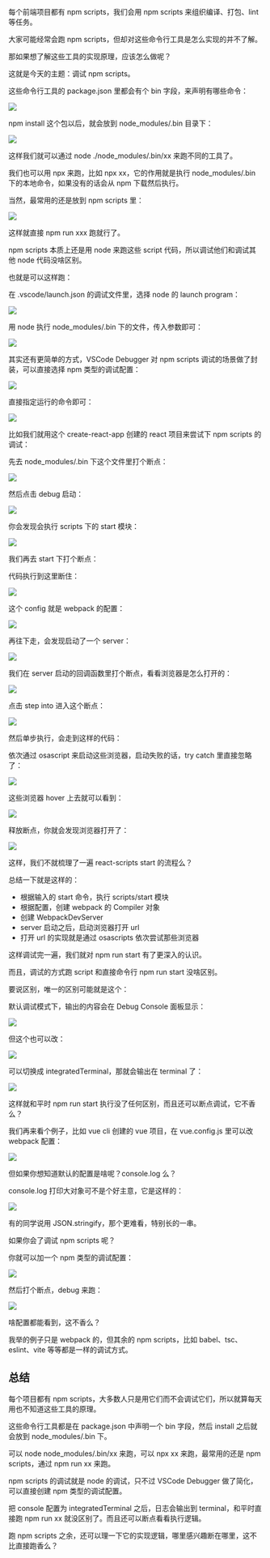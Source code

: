 每个前端项目都有 npm scripts，我们会用 npm scripts 来组织编译、打包、lint 等任务。

大家可能经常会跑 npm scripts，但却对这些命令行工具是怎么实现的并不了解。

那如果想了解这些工具的实现原理，应该怎么做呢？

这就是今天的主题：调试 npm scripts。

这些命令行工具的 package.json 里都会有个 bin 字段，来声明有哪些命令：

![](./images/0ac946a9135341dcb8b3f4833ee9abe8~tplv-k3u1fbpfcp-watermark.image.png)

npm install 这个包以后，就会放到 node_modules/.bin 目录下：

![](./images/db96c12836cd4515928fc309fd9e4523~tplv-k3u1fbpfcp-watermark.image.png)

这样我们就可以通过 node ./node_modules/.bin/xx 来跑不同的工具了。

我们也可以用 npx 来跑，比如 npx xx，它的作用就是执行 node_modules/.bin 下的本地命令，如果没有的话会从 npm 下载然后执行。

当然，最常用的还是放到 npm scripts 里：

![](./images/4a13e78a1329488b98d853860a18800c~tplv-k3u1fbpfcp-watermark.image.png)

这样就直接 npm run xxx 跑就行了。

npm scripts 本质上还是用 node 来跑这些 script 代码，所以调试他们和调试其他 node 代码没啥区别。

也就是可以这样跑：

在 .vscode/launch.json 的调试文件里，选择 node 的 launch program：

![](./images/3c72b13cd00148adbe46a4f5881695b0~tplv-k3u1fbpfcp-watermark.image.png)

用 node 执行 node_modules/.bin 下的文件，传入参数即可：

![](./images/a1f32ee8885b47f384c23a6092712061~tplv-k3u1fbpfcp-watermark.image.png)

其实还有更简单的方式，VSCode Debugger 对 npm scripts 调试的场景做了封装，可以直接选择 npm 类型的调试配置：

![](./images/a2074cdd80624e5aba326dc3f2b6f4ee~tplv-k3u1fbpfcp-watermark.image.png)

直接指定运行的命令即可：

![](./images/5140dc65ee8f4f17979f804b59c5c350~tplv-k3u1fbpfcp-watermark.image.png)

比如我们就用这个 create-react-app 创建的 react 项目来尝试下 npm scripts 的调试：

先去 node_modules/.bin 下这个文件里打个断点：

![](./images/a043d37313b847f590bc734df0ca62f8~tplv-k3u1fbpfcp-watermark.image.png)
 
然后点击 debug 启动：

![](./images/be35965e992d4cf1b892d09348fd2f19~tplv-k3u1fbpfcp-watermark.image.png)

你会发现会执行 scripts 下的 start 模块：

![](./images/df14e9c0db814185ba5c13c7461c3026~tplv-k3u1fbpfcp-watermark.image.png)

我们再去 start 下打个断点：

代码执行到这里断住：

![](./images/394d4dd4c2554591a2e571ea23176c1a~tplv-k3u1fbpfcp-watermark.image.png)

这个 config 就是 webpack 的配置：

![](./images/bcd54d52a4524b8382e73c898da39771~tplv-k3u1fbpfcp-watermark.image.png)

再往下走，会发现启动了一个 server：

![](./images/a3d9572a0b7c407586db4125018e265b~tplv-k3u1fbpfcp-watermark.image.png)

我们在 server 启动的回调函数里打个断点，看看浏览器是怎么打开的：

![](./images/0159a511a17a4e0ab1c04eb052c20ff3~tplv-k3u1fbpfcp-watermark.image.png)

点击 step into 进入这个断点：

![](./images/9a294c078d9c47fb9931870336583374~tplv-k3u1fbpfcp-watermark.image.png)

然后单步执行，会走到这样的代码：

依次通过 osascript 来启动这些浏览器，启动失败的话，try catch 里直接忽略了：

![](./images/a0d6513e0cce4d3da68c5220328d7a94~tplv-k3u1fbpfcp-watermark.image.png)

这些浏览器 hover 上去就可以看到：

![](./images/110440a341e94c148fc187e59b4a46c3~tplv-k3u1fbpfcp-watermark.image.png)

释放断点，你就会发现浏览器打开了：

![](./images/f345353970dd48a199f8408bb6a0ae33~tplv-k3u1fbpfcp-watermark.image.png)

这样，我们不就梳理了一遍 react-scripts start 的流程么？

总结一下就是这样的：

- 根据输入的 start 命令，执行 scripts/start 模块
- 根据配置，创建 webpack 的 Compiler 对象
- 创建 WebpackDevServer
- server 启动之后，启动浏览器打开 url
- 打开 url 的实现就是通过 osascripts 依次尝试那些浏览器

这样调试完一遍，我们就对 npm run start 有了更深入的认识。

而且，调试的方式跑 script 和直接命令行 npm run start 没啥区别。

要说区别，唯一的区别可能就是这个：

默认调试模式下，输出的内容会在 Debug Console 面板显示：

![](./images/0bc33366866c4909ab7d61ea1d9f677d~tplv-k3u1fbpfcp-watermark.image.png)

但这个也可以改：

![](./images/bbe36aff315c4fec80e4704a3e5ecaff~tplv-k3u1fbpfcp-watermark.image.png)

可以切换成 integratedTerminal，那就会输出在 terminal 了：

![](./images/70d88292908d43958b06240061c80132~tplv-k3u1fbpfcp-watermark.image.png)

这样就和平时 npm run start 执行没了任何区别，而且还可以断点调试，它不香么？

我们再来看个例子，比如 vue cli 创建的 vue 项目，在 vue.config.js 里可以改 webpack 配置：

![](./images/4e8bf7e2f931462ca51646dcc9dc6fe3~tplv-k3u1fbpfcp-watermark.image.png)

但如果你想知道默认的配置是啥呢？console.log 么？

console.log 打印大对象可不是个好主意，它是这样的：

![](./images/889c3959499c44cf91990a354b41d007~tplv-k3u1fbpfcp-watermark.image.png)

有的同学说用 JSON.stringify，那个更难看，特别长的一串。

如果你会了调试 npm scripts 呢？

你就可以加一个 npm 类型的调试配置：

![](./images/2f08b28861324fc78b92ed1ac42d4bc6~tplv-k3u1fbpfcp-watermark.image.png)

然后打个断点，debug 来跑：

![](./images/1092e937f79a4eaa97c063a5e2b59c62~tplv-k3u1fbpfcp-watermark.image.png)

啥配置都能看到，这不香么？

我举的例子只是 webpack 的，但其余的 npm scripts，比如 babel、tsc、eslint、vite 等等都是一样的调试方式。

## 总结

每个项目都有 npm scripts，大多数人只是用它们而不会调试它们，所以就算每天用也不知道这些工具的原理。

这些命令行工具都是在 package.json 中声明一个 bin 字段，然后 install 之后就会放到 node_modules/.bin 下。

可以 node node_modules/.bin/xx 来跑，可以 npx xx 来跑，最常用的还是 npm scripts，通过 npm run xx 来跑。

npm scripts 的调试就是 node 的调试，只不过 VSCode Debugger 做了简化，可以直接创建 npm 类型的调试配置。

把 console 配置为 integratedTerminal 之后，日志会输出到 terminal，和平时直接跑 npm run xx 就没区别了。而且还可以断点看看执行逻辑。

跑 npm scripts 之余，还可以理一下它的实现逻辑，哪里感兴趣断在哪里，这不比直接跑香么？
